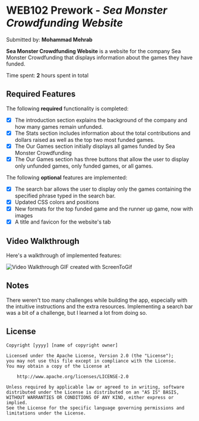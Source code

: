 # WEB102 Prework - *Sea Monster Crowdfunding Website*

Submitted by: **Mohammad Mehrab**

**Sea Monster Crowdfunding Website** is a website for the company Sea Monster Crowdfunding that displays information about the games they have funded.

Time spent: **2** hours spent in total

## Required Features

The following **required** functionality is completed:

* [x] The introduction section explains the background of the company and how many games remain unfunded.
* [x] The Stats section includes information about the total contributions and dollars raised as well as the top two most funded games.
* [x] The Our Games section initially displays all games funded by Sea Monster Crowdfunding
* [x] The Our Games section has three buttons that allow the user to display only unfunded games, only funded games, or all games.

The following **optional** features are implemented:

* [x] The search bar allows the user to display only the games containing the specified phrase typed in the search bar.
* [x] Updated CSS colors and positions
* [x] New formats for the top funded game and the runner up game, now with images
* [x] A title and favicon for the website's tab

## Video Walkthrough

Here's a walkthrough of implemented features:

<img src='https://media4.giphy.com/media/v1.Y2lkPTc5MGI3NjExZHBraTJpMmxmd3MwdjNpcDI5N2c2Y2N0ZzdjdXVndjE4dWo3dDRjeSZlcD12MV9pbnRlcm5hbF9naWZfYnlfaWQmY3Q9Zw/2iUqiF19ugphXEBtju/giphy.gif' title='Video Walkthrough' width='' alt='Video Walkthrough' />
<!-- Replace this with whatever GIF tool you used! -->
GIF created with ScreenToGif 
<!-- Recommended tools:
[Kap](https://getkap.co/) for macOS
[ScreenToGif](https://www.screentogif.com/) for Windows
[peek](https://github.com/phw/peek) for Linux. -->

## Notes

There weren't too many challenges while building the app, especially with the intuitive instructions and the extra resources. Implementing a search bar was a bit of a challenge, but I learned a lot from doing so.

## License

    Copyright [yyyy] [name of copyright owner]

    Licensed under the Apache License, Version 2.0 (the "License");
    you may not use this file except in compliance with the License.
    You may obtain a copy of the License at

        http://www.apache.org/licenses/LICENSE-2.0

    Unless required by applicable law or agreed to in writing, software
    distributed under the License is distributed on an "AS IS" BASIS,
    WITHOUT WARRANTIES OR CONDITIONS OF ANY KIND, either express or implied.
    See the License for the specific language governing permissions and
    limitations under the License.
